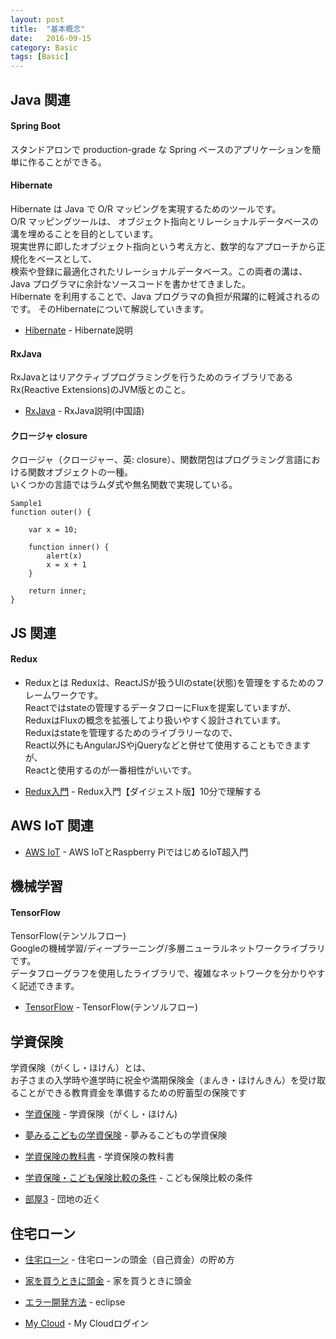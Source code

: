 ```yaml
---
layout: post
title:  "基本概念"
date:   2016-09-15
category: Basic
tags: [Basic]
---
```


## Java 関連

#### Spring Boot

スタンドアロンで production-grade な Spring ベースのアプリケーションを簡単に作ることができる。


#### Hibernate

Hibernate は Java で O/R マッピングを実現するためのツールです。    
O/R マッピングツールは、 オブジェクト指向とリレーショナルデータベースの溝を埋めることを目的としています。     
現実世界に即したオブジェクト指向という考え方と、数学的なアプローチから正規化をベースとして、    
検索や登録に最適化されたリレーショナルデータベース。この両者の溝は、Java プログラマに余計なソースコードを書かせてきました。   
Hibernate を利用することで、Java プログラマの負担が飛躍的に軽減されるのです。 
そのHibernateについて解説していきます。

- [Hibernate](http://www.techscore.com/tech/Java/Others/Hibernate/index/) - Hibernate説明


#### RxJava

RxJavaとはリアクティブプログラミングを行うためのライブラリであるRx(Reactive Extensions)のJVM版とのこと。     

- [RxJava](http://gank.io/post/560e15be2dca930e00da1083) - RxJava説明(中国語)   
 


#### クロージャ closure

クロージャ（クロージャー、英: closure）、関数閉包はプログラミング言語における関数オブジェクトの一種。    
いくつかの言語ではラムダ式や無名関数で実現している。   

~~~
Sample1
function outer() {

    var x = 10;

    function inner() {
        alert(x)
        x = x + 1
    }

    return inner;
}   
~~~

## JS 関連

#### Redux

* Reduxとは
Reduxは、ReactJSが扱うUIのstate(状態)を管理をするためのフレームワークです。    
Reactではstateの管理するデータフローにFluxを提案していますが、   
ReduxはFluxの概念を拡張してより扱いやすく設計されています。      
Reduxはstateを管理するためのライブラリーなので、                 
React以外にもAngularJSやjQueryなどと併せて使用することもできますが、       
Reactと使用するのが一番相性がいいです。


- [Redux入門](http://qiita.com/kiita312/items/49a1f03445b19cf407b7) - Redux入門【ダイジェスト版】10分で理解する

## AWS IoT 関連

- [AWS IoT](http://codezine.jp/article/detail/9530) - AWS IoTとRaspberry PiではじめるIoT超入門

## 機械学習

#### TensorFlow

TensorFlow(テンソルフロー)    
Googleの機械学習/ディープラーニング/多層ニューラルネットワークライブラリです。    
データフローグラフを使用したライブラリで、複雑なネットワークを分かりやすく記述できます。   


- [TensorFlow](http://www.ossnews.jp/oss_info/TensorFlow) - TensorFlow(テンソルフロー)  


## 学資保険


学資保険（がくし・ほけん）とは、    
お子さまの入学時や進学時に祝金や満期保険金（まんき・ほけんきん）を受け取ることができる教育資金を準備するための貯蓄型の保険です

- [学資保険](http://hoken.kakaku.com/insurance/gea/) - 学資保険（がくし・ほけん)  

- [夢みるこどもの学資保険](http://www.ignition-ent.com/gakushi/aflac-gakushi.html) - 夢みるこどもの学資保険  

- [学資保険の教科書](http://hokensc.jp/gakushi/aflac.html) - 学資保険の教科書          

- [学資保険・こども保険比較の条件](http://www.ignition-ent.com/gakushi-hikaku.html) - こども保険比較の条件        

- [部屋3](https://www.livable.co.jp/kounyu/k/detail/CZ1166B17/) - 団地の近く 


## 住宅ローン


- [住宅ローン](http://isolf.com/kaisetu/kiso/hajimete/980-atamakintamekata) - 住宅ローンの頭金（自己資金）の貯め方 

- [家を買うときに頭金](http://www.iesagashi.info/entry/2015/07/31/%E5%AE%B6%E3%82%92%E8%B2%B7%E3%81%86%E3%81%A8%E3%81%8D%E3%81%AB%E9%A0%AD%E9%87%91%E3%81%AF%E3%81%84%E3%81%8F%E3%82%89%E5%BF%85%E8%A6%81%E3%81%8B%E3%80%81%E8%A8%88%E7%AE%97%E3%81%97%E3%81%A6%E3%81%BF
) - 家を買うときに頭金 


- [エラー開発方法](https://stackoverflow.com/questions/9499563/no-repository-found-error-in-installing-adt-in-eclipse-indigo) - eclipse


- [My Cloud](https://idp.mycloud.com/idp/SSO.saml2?SAMLRequest=lVPLTuMwFN3zFZb3zcMdkmI1QZ0iNEiMWjWBxWyQ6zhgKbE9vk4pf4%2BTtFIWgGAV2b7n3PNQltfHtkEHYUFqleE4iDASiutKqucMP5S3swW%2Bzi%2BWwNrG0FXnXtRO%2FO8EOLQCENZ52For6FphC2EPkouH3X2GX5wzQMOQGRm8VuRZB1y3%2FSn0K0Lr8WFP%2BeQ3y%2FoNoxt%2FIxVzg4ozWFYmaN94o7tqgPtzWBSboEcSjG615WKQlGFnO4HR3U2GnxZXZJ%2BkZB7X%2B2TOF5dVVf%2FaL0gapyQhVyz1Y7BlAPIgMlyzBnogQCfuFDimXIZJFCezOJpF8zKKKSE0ToPLJPmH0dZqp7lufks1JtRZRTUDCVSxVgB1nBarv%2FeUBBHdj0NA%2F5TldrbdFCVGj%2BekSZ%2B0z14BHbL9msqc9uL81MQg2H6fgJ3LwvnG%2Bs%2FKyFNdy3DKOPITQ08ti2oI2FfsxNGhtW4NsxJ6B%2BLIuJt6ID8zQafM68Yr3Il6QvdtQ1%2BOccp7an%2Fdd%2F6qbdV3KLh3VlqmwGjrxgg%2B1JOPb58Fkp%2FTm%2F4Z%2BTs%3D&RelayState=3ab24eb6dd120ec1cf29f68ece378d108f501da94bfb67f1f0fef7534a930e61cead10d5e1c9e8981526537c5a9f87187416a215033f8d0074f5c0b3a250feeb__webfilesReturnUrlToken20_wdcloud-jp&action&brand=wdcloud-jp) - My Cloudログイン  

